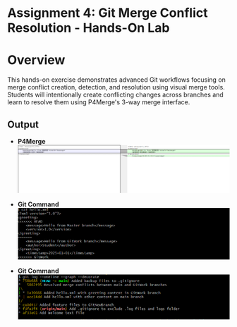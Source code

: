 # Assignment 4: Git Merge Conflict Resolution - Hands-On Lab

# Overview

This hands-on exercise demonstrates advanced Git workflows focusing on merge conflict creation, detection, and resolution using visual merge tools. Students will intentionally create conflicting changes across branches and learn to resolve them using P4Merge's 3-way merge interface.

## Output

 - **P4Merge**
![Initial Merge Conflict Detected](/Week_8/assignment_4/outputs/p4merge.png)

 - **Git Command**
![P4Merge 3-Way Merge Interface](/Week_8/assignment_4/outputs/gitCom1.png)

 - **Git Command**
![Resolved Merge and Successful Commit](/Week_8/assignment_4/outputs/gitCom2.png)